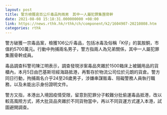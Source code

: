 ```yaml
---
layout: post
title: 警方檢獲逾百公斤毒品拘兩男　其中一人屬犯罪集團骨幹
date: 2021-08-08 15:18:31.000000000 +08:00
link: https://news.rthk.hk/rthk/ch/component/k2/1604907-20210808.htm
categories: rthk
---
```


警方破獲一宗毒品案，檢獲106公斤毒品，包括冰毒及俗稱「K仔」的氯胺酮，市值約5700萬元。行動中拘捕兩名男子，警方指兩人為兄弟關係，其中一人屬犯罪集團骨幹成員。

毒品調查科警司陳江明表示，調查發現涉案毒品夾雜於1500箱床上被鋪用品的貨櫃內，本月5日由巴基斯坦經海路抵港，再暫存於物流公司位於元朗的貨倉。警方同日行動，拘捕兩名介乎24至26歲男子，涉嫌串謀販毒、阻礙警務人員執行職務，以及未能出示身份證明文件。

警方又指，本港出入境因疫情受限，留意到犯罪分子較難分批偷運毒品抵港，改以較高風險方式，將大批貨品夾雜於不同貨物當中，再以不同貨運方式運入本港，試圖避開調查。
